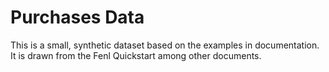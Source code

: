 # Purchases Data

This is a small, synthetic dataset based on the examples in documentation.
It is drawn from the Fenl Quickstart among other documents.